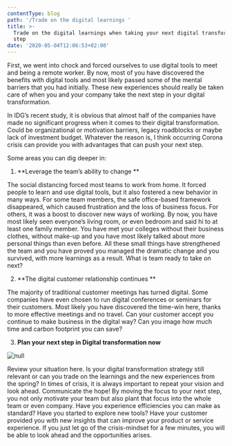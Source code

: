 ```yaml
---
contentType: blog
path: '/Trade on the digital learnings '
title: >-
  Trade on the digital learnings when taking your next digital transformation
  step
date: '2020-05-04T12:06:53+02:00'
---
```

First, we went into chock and forced ourselves to use digital tools to meet and being a remote worker. By now, most of you have discovered the benefits with digital tools and most likely passed some of the mental barriers that you had initially. These new experiences should really be taken care of when you and your company take the next step in your digital transformation.

In IDG’s recent study, it is obvious that almost half of the companies have made no significant progress when it comes to their digital transformation. Could be organizational or motivation barriers, legacy roadblocks or maybe lack of investment budget. Whatever the reason is, I think occurring Corona crisis can provide you with advantages that can push your next step.   

Some areas you can dig deeper in:

1. **Leverage the team’s ability to change
   **

The social distancing forced most teams to work from home. It forced people to learn and use digital tools, but it also fostered a new behavior in many ways. For some team members, the safe office-based framework disappeared, which caused frustration and the loss of business focus. For others, it was a boost to discover new ways of working. By now, you have most likely seen everyone’s living room, or even bedroom and said hi to at least one family member. You have met your colleges without their business clothes, without make-up and you have most likely talked about more personal things than even before. All these small things have strengthened the team and you have proved you managed the dramatic change and you survived, with more learnings as a result. What is team ready to take on next?

2. **The digital customer relationship continues
   **

The majority of traditional customer meetings has turned digital. Some companies have even chosen to run digital conferences or seminars for their customers. Most likely you have discovered the time-win here, thanks to more effective meetings and no travel. Can your customer accept you continue to make business in the digital way? Can you image how much time and carbon footprint you can save?

3. **Plan your next step in Digital transformation now**

![null](/files/next-step.jpg)

Review your situation here. Is your digital transformation strategy still relevant or can you trade on the learnings and the new experiences from the spring? In times of crisis, it is always important to repeat your vision and look ahead. Communicate the hope! By moving the focus to your next step, you not only motivate your team but also plant that focus into the whole team or even company. Have you experience efficiencies you can make as standard? Have you started to explore new tools? Have your customer provided you with new insights that can improve your product or service experience. If you just let go of the crisis-mindset for a few minutes, you will be able to look ahead and the opportunities arises.
